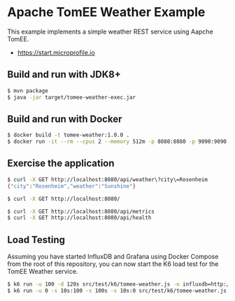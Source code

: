 # Apache TomEE Weather Example

This example implements a simple weather REST service using Aapche TomEE.

- https://start.microprofile.io

## Build and run with JDK8+

```bash
$ mvn package
$ java -jar target/tomee-weather-exec.jar
```

## Build and run with Docker

```bash
$ docker build -t tomee-weather:1.0.0 .
$ docker run -it --rm --cpus 2 --memory 512m -p 8080:8080 -p 9090:9090 tomee-weather:1.0.0
```

## Exercise the application

```bash
$ curl -X GET http://localhost:8080/api/weather\?city\=Rosenheim                                                          ─╯
{"city":"Rosenheim","weather":"Sunshine"}

$ curl -X GET http://localhost:8080/

$ curl -X GET http://localhost:8080/api/metrics
$ curl -X GET http://localhost:8080/api/health
```

## Load Testing 

Assuming you have started InfluxDB and Grafana using Docker Compose from the root of this repository, you can now start
the K6 load test for the TomEE Weather service.

```bash
$ k6 run -u 100 -d 120s src/test/k6/tomee-weather.js -o influxdb=http://localhost:8086/k6
$ k6 run -u 0 -s 10s:100 -s 100s -s 10s:0 src/test/k6/tomee-weather.js -o influxdb=http://localhost:8086/k6
```